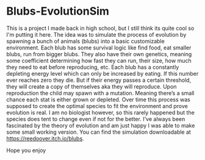 # Blubs-EvolutionSim

This is a project I made back in high school, but I still think its quite cool so I'm putting it here. The idea was to simulate the process of evolution by spawning a bunch of animals (blubs) into a basic customizable environment. Each blub has some survival logic like find food, eat smaller blubs, run from bigger blubs. They also have their own genetics, meaning some coefficient determining how fast they can run, their size, how much they need to eat before reproducing, etc. Each blub has a constantly depleting energy level which can only be increased by eating. If this number ever reaches zero they die. But if their energy passes a certain threshold, they will create a copy of themselves aka they will reproduce. Upon reproduction the child may spawn with a mutation. Meaning there’s a small chance each stat is either grown or depleted. Over time this process was supposed to create the optimal species to fit the environment and prove evolution is real. I am no biologist however, so this rarely happened but the species does tent to change even if not for the better. I've always been fascinated by the theory of evolution and am just happy I was able to make some small working version. You can find the simulation downloadable at https://reedoover.itch.io/blubs.

Hope you enjoy